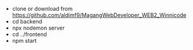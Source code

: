 - clone or download from https://github.com/aldimf9/MagangWebDeveloper_WEB2_Winnicode
- cd backend
- npx nodemon server
- cd ../frontend
- npm start
